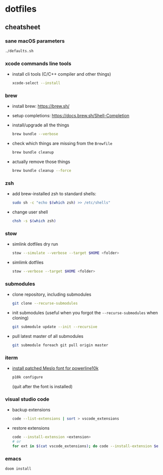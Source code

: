 # dotfiles

## cheatsheet

### sane macOS parameters

```sh
./defaults.sh
```

### xcode commands line tools

- install cli tools (C/C++ compiler and other things)

  ```sh
  xcode-select --install
  ```

### brew

- install brew: https://brew.sh/

- setup completions: https://docs.brew.sh/Shell-Completion

- install/upgrade all the things

  ```sh
  brew bundle --verbose
  ```

- check which things are missing from the `Brewfile`

  ```sh
  brew bundle cleanup
  ```

- actually remove those things

  ```sh
  brew bundle cleanup --force
  ```

### zsh

- add brew-installed zsh to standard shells:

  ```sh
  sudo sh -c "echo $(which zsh) >> /etc/shells"
  ```

- change user shell

  ```sh
  chsh -s $(which zsh)
  ```

### stow

- simlink dotfiles dry run

  ```sh
  stow --simulate --verbose --target $HOME <folder>
  ```

- simlimk dotfiles

  ```sh
  stow --verbose --target $HOME <folder>
  ```

### submodules

- clone repository, including submodules

  ```sh
  git clone --recurse-submodules
  ```

- init submodules (useful when you forgot the `--recurse-submodules` when cloning)

  ```sh
  git submodule update --init --recursive
  ```

- pull latest master of all submodules

  ```sh
  git submodule foreach git pull origin master
  ```

### iterm

- [install patched Meslo font for powerline10k](https://github.com/romkatv/powerlevel10k#meslo-nerd-font-patched-for-powerlevel10k)

  ```sh
  p10k configure
  ```

  (quit after the font is installed)

### visual studio code

- backup extensions

  ```sh
  code --list-extensions | sort > vscode_extensions
  ```

- restore extensions

  ```sh
  code --install-extension <extension>
  # or
  for ext in $(cat vscode_extensions); do code --install-extension $ext; done
  ```

### emacs

```sh
doom install
```
